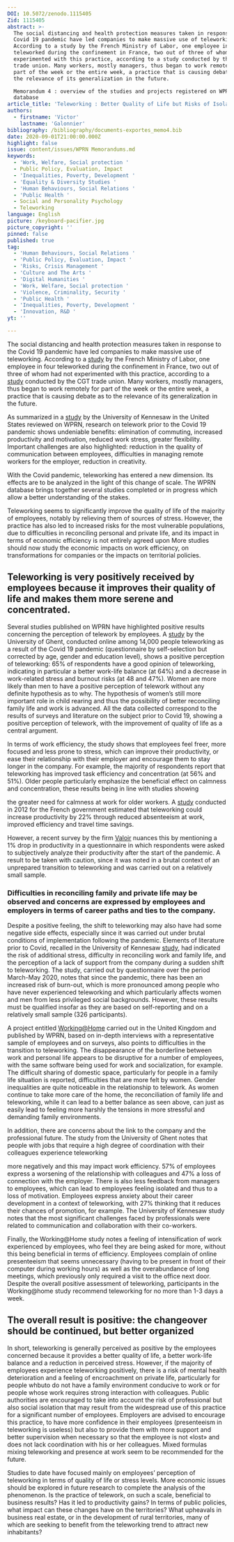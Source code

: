 ```yaml
---
DOI: 10.5072/zenodo.1115405
Zid: 1115405
abstract: >-
  The social distancing and health protection measures taken in response to the
  Covid 19 pandemic have led companies to make massive use of teleworking.
  According to a study by the French Ministry of Labor, one employee in four
  teleworked during the confinement in France, two out of three of whom had not
  experimented with this practice, according to a study conducted by the CGT
  trade union. Many workers, mostly managers, thus began to work remotely for
  part of the week or the entire week, a practice that is causing debate as to
  the relevance of its generalization in the future.

  Memorandum 4 : overview of the studies and projects registered on WPRN
  database
article_title: 'Teleworking : Better Quality of Life but Risks of Isolation'
authors:
  - firstname: 'Victor'
    lastname: 'Galonnier'
bibliography: /bibliography/documents-exportes_memo4.bib
date: 2020-09-01T21:00:00.000Z
highlight: false
issue: content/issues/WPRN Memorandums.md
keywords:
  - 'Work, Welfare, Social protection '
  - Public Policy, Evaluation, Impact
  - 'Inequalities, Poverty, Development '
  - 'Equality & Diversity Studies '
  - 'Human Behaviours, Social Relations '
  - 'Public Health '
  - Social and Personality Psychology
  - Teleworking
language: English
picture: /keyboard-pacifier.jpg
picture_copyright: ''
pinned: false
published: true
tag:
  - 'Human Behaviours, Social Relations '
  - 'Public Policy, Evaluation, Impact '
  - 'Risks, Crisis Management '
  - 'Culture and The Arts '
  - 'Digital Humanities '
  - 'Work, Welfare, Social protection '
  - 'Violence, Criminality, Security '
  - 'Public Health '
  - 'Inequalities, Poverty, Development '
  - 'Innovation, R&D '
yt: ''

---
```

The social distancing and health protection measures taken in response to the Covid 19 pandemic have led companies to make massive use of teleworking. According to a [study](https://dares.travail-emploi.gouv.fr/sites/default/files/pdf/dares_acemo_covid19_synthese_17-04-2020.pdf 'DARES') by the French Ministry of Labor, one employee in four teleworked during the confinement in France, two out of three of whom had not experimented with this practice, according to a [study](https://luttevirale.fr/wp-content/uploads/2020/05/RAPPORT-ENQUETE-UGICT-CGT-ss-embargo-V2.pdf 'CGT') conducted by the CGT trade union. Many workers, mostly managers, thus began to work remotely for part of the week or the entire week, a practice that is causing debate as to the relevance of its generalization in the future.

As summarized in a [study](https://psyarxiv.com/vnkwa/ 'Psyarxiv') by the University of Kennesaw in the United States reviewed on WPRN, research on telework prior to the Covid 19 pandemic shows undeniable benefits: elimination of commuting, increased productivity and motivation, reduced work stress, greater flexibility. Important challenges are also highlighted: reduction in the quality of communication between employees, difficulties in managing remote workers for the employer, reduction in creativity.

With the Covid pandemic, teleworking has entered a new dimension. Its effects are to be analyzed in the light of this change of scale. The WPRN database brings together several studies completed or in progress which allow a better understanding of the stakes.

Teleworking seems to significantly improve the quality of life of the majority of employees, notably by relieving them of sources of stress. However, the practice has also led to increased risks for the most vulnerable populations, due to difficulties in reconciling personal and private life, and its impact in terms of economic efficiency is not entirely agreed upon More studies should now study the economic impacts on work efficiency, on transformations for companies or the impacts on territorial policies.

## Teleworking is very positively received by employees because it improves their quality of life and makes them more serene and concentrated.

Several studies published on WPRN have highlighted positive results concerning the perception of telework by employees. A [study](https://wprn.org/item/461052 'wprn 461052') by the University of Ghent, conducted online among 14,000 people teleworking as a result of the Covid 19 pandemic (questionnaire by self-selection but corrected by age, gender and education level), shows a positive perception of teleworking: 65% of respondents have a good opinion of teleworking, indicating in particular a better work-life balance (at 64%) and a decrease in work-related stress and burnout risks (at 48 and 47%). Women are more likely than men to have a positive perception of telework without any definite hypothesis as to why. The hypothesis of women’s still more important role in child rearing and thus the possibility of better reconciling family life and work is advanced. All the data collected correspond to the results of surveys and literature on the subject prior to Covid 19, showing a positive perception of telework, with the improvement of quality of life as a central argument.

In terms of work efficiency, the study shows that employees feel freer, more focused and less prone to stress, which can improve their productivity, or ease their relationship with their employer and encourage them to stay longer in the company. For example, the majority of respondents report that teleworking has improved task efficiency and concentration (at 56% and 51%). Older people particularly emphasize the beneficial effect on calmness and concentration, these results being in line with studies showing

the greater need for calmness at work for older workers. A [study](https://www.entreprises.gouv.fr/files/teletravail_rapport_du_ministere_de_mai2012_1.pdf 'ministère travail') conducted in 2012 for the French government estimated that teleworking could increase productivity by 22% through reduced absenteeism at work, improved efficiency and travel time savings.

However, a recent survey by the firm [Valoir](https://static1.squarespace.com/static/5db8a4995630c6238cbb4c26/t/5ecc114b250a6a0b1ab056e7/1590432078145/Valoir+Report+-+The+real+productivity+impact+of+remote+work.pdf 'Valoir') nuances this by mentioning a 1% drop in productivity in a questionnaire in which respondents were asked to subjectively analyze their productivity after the start of the pandemic. A result to be taken with caution, since it was noted in a brutal context of an unprepared transition to teleworking and was carried out on a relatively small sample.

### Difficulties in reconciling family and private life may be observed and concerns are expressed by employees and employers in terms of career paths and ties to the company.

Despite a positive feeling, the shift to teleworking may also have had some negative side effects, especially since it was carried out under brutal conditions of implementation following the pandemic. Elements of literature prior to Covid, recalled in the University of Kennesaw [study](https://wprn.org/item/475552 'wprn 475552'), had indicated the risk of additional stress, difficulty in reconciling work and family life, and the perception of a lack of support from the company during a sudden shift to teleworking. The study, carried out by questionnaire over the period March-May 2020, notes that since the pandemic, there has been an increased risk of burn-out, which is more pronounced among people who have never experienced teleworking and which particularly affects women and men from less privileged social backgrounds. However, these results must be qualified insofar as they are based on self-reporting and on a relatively small sample (326 participants).

A project entitled [Working@Home](https://wprn.org/item/473552 'wprn 473552') carried out in the United Kingdom and published by WPRN, based on in-depth interviews with a representative sample of employees and on surveys, also points to difficulties in the transition to teleworking. The disappearance of the borderline between work and personal life appears to be disruptive for a number of employees, with the same software being used for work and socialization, for example. The difficult sharing of domestic space, particularly for people in a family life situation is reported, difficulties that are more felt by women. Gender inequalities are quite noticeable in the relationship to telework. As women continue to take more care of the home, the reconciliation of family life and teleworking, while it can lead to a better balance as seen above, can just as easily lead to feeling more harshly the tensions in more stressful and demanding family environments.

In addition, there are concerns about the link to the company and the professional future. The study from the University of Ghent notes that people with jobs that require a high degree of coordination with their colleagues experience teleworking

more negatively and this may impact work efficiency. 57% of employees express a worsening of the relationship with colleagues and 47% a loss of connection with the employer. There is also less feedback from managers to employees, which can lead to employees feeling isolated and thus to a loss of motivation. Employees express anxiety about their career development in a context of teleworking, with 27% thinking that it reduces their chances of promotion, for example. The University of Kennesaw study notes that the most significant challenges faced by professionals were related to communication and collaboration with their co-workers.

Finally, the Working@Home study notes a feeling of intensification of work experienced by employees, who feel they are being asked for more, without this being beneficial in terms of efficiency. Employees complain of online presenteeism that seems unnecessary (having to be present in front of their computer during working hours) as well as the overabundance of long meetings, which previously only required a visit to the office next door. Despite the overall positive assessment of teleworking, participants in the Working@home study recommend teleworking for no more than 1-3 days a week.

## The overall result is positive: the changeover should be continued, but better organized

In short, teleworking is generally perceived as positive by the employees concerned because it provides a better quality of life, a better work-life balance and a reduction in perceived stress. However, if the majority of employees experience teleworking positively, there is a risk of mental health deterioration and a feeling of encroachment on private life, particularly for people whbuto do not have a family environment conducive to work or for people whose work requires strong interaction with colleagues. Public authorities are encouraged to take into account the risk of professional but also social isolation that may result from the widespread use of this practice for a significant number of employees. Employers are advised to encourage this practice, to have more confidence in their employees (presenteeism in teleworking is useless) but also to provide them with more support and better supervision when necessary so that the employee is not «lost» and does not lack coordination with his or her colleagues. Mixed formulas mixing teleworking and presence at work seem to be recommended for the future.

Studies to date have focused mainly on employees’ perception of teleworking in terms of quality of life or stress levels. More economic issues should be explored in future research to complete the analysis of the phenomenon. Is the practice of telework, on such a scale, beneficial to business results? Has it led to productivity gains? In terms of public policies, what impact can these changes have on the territories? What upheavals in business real estate, or in the development of rural territories, many of which are seeking to benefit from the teleworking trend to attract new inhabitants?